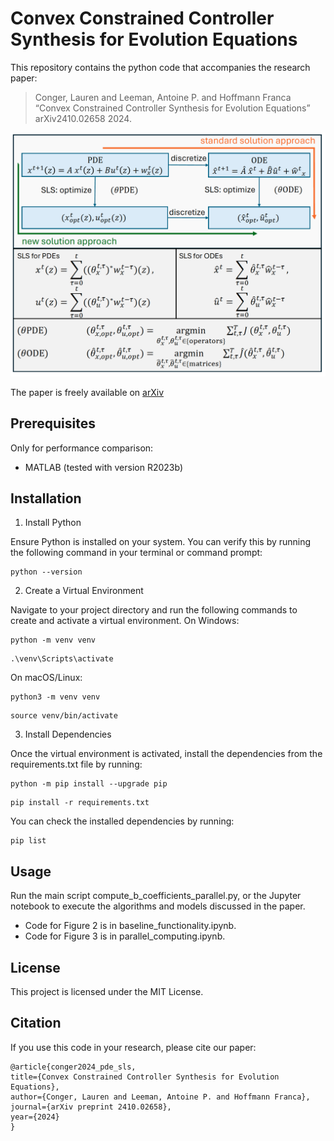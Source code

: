 # Convex Constrained Controller Synthesis for Evolution Equations
This repository contains the python code that accompanies the research paper:
> Conger, Lauren and Leeman, Antoine P. and Hoffmann Franca “Convex Constrained Controller Synthesis for Evolution Equations”
> arXiv2410.02658 2024.

![Project Image](fig1.png)

The paper is freely available on [arXiv](http://www.arxiv.org/abs/2410.02658)

## Prerequisites

Only for performance comparison:
- MATLAB (tested with version R2023b)

## Installation
1. Install Python

Ensure Python is installed on your system. You can verify this by running the following command in your terminal or command prompt:

```
python --version
```
2. Create a Virtual Environment

Navigate to your project directory and run the following commands to create and activate a virtual environment.
On Windows:

```
python -m venv venv
```
```
.\venv\Scripts\activate
```
On macOS/Linux:

```
python3 -m venv venv
```
```
source venv/bin/activate
```

3. Install Dependencies

Once the virtual environment is activated, install the dependencies from the requirements.txt file by running:

```
python -m pip install --upgrade pip
```
```
pip install -r requirements.txt
```
You can check the installed dependencies by running:

```
pip list
```

## Usage

Run the main script compute_b_coefficients_parallel.py, or the Jupyter notebook to execute the algorithms and models discussed in the paper.

- Code for Figure 2 is in baseline_functionality.ipynb.
- Code for Figure 3 is in parallel_computing.ipynb.

## License

This project is licensed under the MIT License.


## Citation

If you use this code in your research, please cite our paper:
  ```
@article{conger2024_pde_sls,
  title={Convex Constrained Controller Synthesis for Evolution Equations},
  author={Conger, Lauren and Leeman, Antoine P. and Hoffmann Franca},
  journal={arXiv preprint 2410.02658},
  year={2024}
}
  ```
